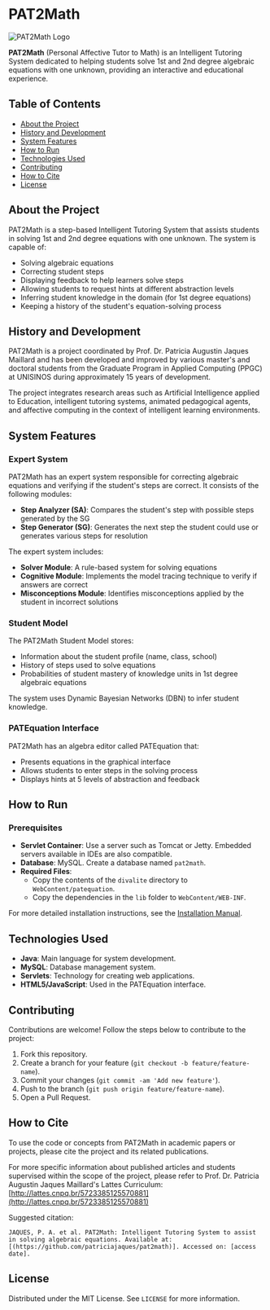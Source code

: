 # PAT2Math
![PAT2Math Logo](path/to/your/logo/image.png)

**PAT2Math** (Personal Affective Tutor to Math) is an Intelligent Tutoring System dedicated to helping students solve 1st and 2nd degree algebraic equations with one unknown, providing an interactive and educational experience.

## Table of Contents
- [About the Project](#about-the-project)
- [History and Development](#history-and-development)
- [System Features](#system-features)
- [How to Run](#how-to-run)
- [Technologies Used](#technologies-used)
- [Contributing](#contributing)
- [How to Cite](#how-to-cite)
- [License](#license)

## About the Project

PAT2Math is a step-based Intelligent Tutoring System that assists students in solving 1st and 2nd degree equations with one unknown. The system is capable of:

- Solving algebraic equations
- Correcting student steps
- Displaying feedback to help learners solve steps
- Allowing students to request hints at different abstraction levels
- Inferring student knowledge in the domain (for 1st degree equations)
- Keeping a history of the student's equation-solving process

## History and Development

PAT2Math is a project coordinated by Prof. Dr. Patricia Augustin Jaques Maillard and has been developed and improved by various master's and doctoral students from the Graduate Program in Applied Computing (PPGC) at UNISINOS during approximately 15 years of development.

The project integrates research areas such as Artificial Intelligence applied to Education, intelligent tutoring systems, animated pedagogical agents, and affective computing in the context of intelligent learning environments.

## System Features

### Expert System

PAT2Math has an expert system responsible for correcting algebraic equations and verifying if the student's steps are correct. It consists of the following modules:

- **Step Analyzer (SA)**: Compares the student's step with possible steps generated by the SG
- **Step Generator (SG)**: Generates the next step the student could use or generates various steps for resolution

The expert system includes:
- **Solver Module**: A rule-based system for solving equations
- **Cognitive Module**: Implements the model tracing technique to verify if answers are correct
- **Misconceptions Module**: Identifies misconceptions applied by the student in incorrect solutions

### Student Model

The PAT2Math Student Model stores:
- Information about the student profile (name, class, school)
- History of steps used to solve equations
- Probabilities of student mastery of knowledge units in 1st degree algebraic equations

The system uses Dynamic Bayesian Networks (DBN) to infer student knowledge.

### PATEquation Interface

PAT2Math has an algebra editor called PATEquation that:
- Presents equations in the graphical interface
- Allows students to enter steps in the solving process
- Displays hints at 5 levels of abstraction and feedback

## How to Run

### Prerequisites
- **Servlet Container**: Use a server such as Tomcat or Jetty. Embedded servers available in IDEs are also compatible.
- **Database**: MySQL. Create a database named `pat2math`.
- **Required Files**:
  - Copy the contents of the `divalite` directory to `WebContent/patequation`.
  - Copy the dependencies in the `lib` folder to `WebContent/WEB-INF`.

For more detailed installation instructions, see the [Installation Manual](https://www.dropbox.com/s/bguip423r5rv5ur/Instru%C3%A7%C3%B5es%20de%20instala%C3%A7%C3%A3o%20dos%20arquivos%20e%20programas%20necess%C3%A1rios.pdf?dl=0).

## Technologies Used
- **Java**: Main language for system development.
- **MySQL**: Database management system.
- **Servlets**: Technology for creating web applications.
- **HTML5/JavaScript**: Used in the PATEquation interface.

## Contributing
Contributions are welcome! Follow the steps below to contribute to the project:

1. Fork this repository.
2. Create a branch for your feature (`git checkout -b feature/feature-name`).
3. Commit your changes (`git commit -am 'Add new feature'`).
4. Push to the branch (`git push origin feature/feature-name`).
5. Open a Pull Request.

## How to Cite

To use the code or concepts from PAT2Math in academic papers or projects, please cite the project and its related publications.

For more specific information about published articles and students supervised within the scope of the project, please refer to Prof. Dr. Patricia Augustin Jaques Maillard's Lattes Curriculum:
[http://lattes.cnpq.br/5723385125570881](http://lattes.cnpq.br/5723385125570881)

Suggested citation:
```
JAQUES, P. A. et al. PAT2Math: Intelligent Tutoring System to assist in solving algebraic equations. Available at: [(https://github.com/patriciajaques/pat2math)]. Accessed on: [access date].
```

## License
Distributed under the MIT License. See `LICENSE` for more information.
